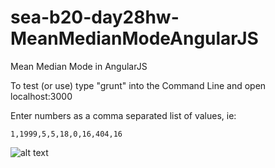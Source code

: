 sea-b20-day28hw-MeanMedianModeAngularJS
=======================================

Mean Median Mode in AngularJS

To test (or use) type "grunt" into the Command Line and open localhost:3000

Enter numbers as a comma separated list of values, ie:

``` 1,1999,5,5,18,0,16,404,16 ```

![alt text](screenshots/mmmangular.png "Mean, Median, and Mode... with Angular!")
